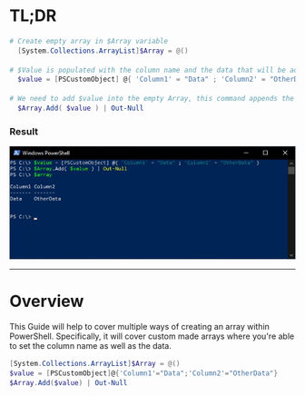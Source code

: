 # TL;DR

```Powershell
# Create empty array in $Array variable
  [System.Collections.ArrayList]$Array = @()

# $Value is populated with the column name and the data that will be added under that column name.
  $value = [PSCustomObject] @{ 'Column1' = "Data" ; 'Column2' = "OtherData" }

# We need to add $value into the empty Array, this command appends the $Value so each time you run it, the values will be added again
  $Array.Add( $value ) | Out-Null
```
### Result

![ArrayExample1](/img/ArrayExample1.jpg)

---

# Overview

This Guide will help to cover multiple ways of creating an array within PowerShell.
Specifically, it will cover custom made arrays where you're able to set the column name as well as the data.


```Powershell
[System.Collections.ArrayList]$Array = @()
$value = [PSCustomObject]@{'Column1'="Data";'Column2'="OtherData"}
$Array.Add($value) | Out-Null
```
